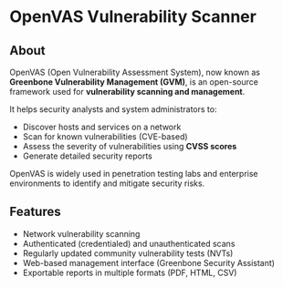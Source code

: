 # OpenVAS Vulnerability Scanner

## About
OpenVAS (Open Vulnerability Assessment System), now known as **Greenbone Vulnerability Management (GVM)**, is an open-source framework used for **vulnerability scanning and management**.  

It helps security analysts and system administrators to:
- Discover hosts and services on a network  
- Scan for known vulnerabilities (CVE-based)  
- Assess the severity of vulnerabilities using **CVSS scores**  
- Generate detailed security reports  

OpenVAS is widely used in penetration testing labs and enterprise environments to identify and mitigate security risks.

## Features
- Network vulnerability scanning  
- Authenticated (credentialed) and unauthenticated scans  
- Regularly updated community vulnerability tests (NVTs)  
- Web-based management interface (Greenbone Security Assistant)  
- Exportable reports in multiple formats (PDF, HTML, CSV) 
